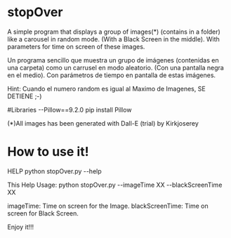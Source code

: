# stopOver
A simple program that displays a group of images(*) (contains in a folder) like a carousel in random mode. (With a Black Screen in the middle). With parameters for time on screen of these images. 

Un programa sencillo que muestra un grupo de imágenes (contenidas en una carpeta) como un carrusel en modo aleatorio. (Con una pantalla negra en el medio). Con parámetros de tiempo en pantalla de estas imágenes.

Hint: Cuando el numero random es igual al Maximo de Imagenes, SE DETIENE ;-) 

#Libraries
--Pillow==9.2.0
  pip install Pillow

 (*)All images has been generated with Dall-E (trial) by Kirkjoserey

# How to use it!

HELP
python stopOver.py --help

This Help
Usage: python stopOver.py --imageTime XX --blackScreenTime XX

imageTime:  Time on screen for the Image.
blackScreenTime: Time on screen for Black Screen.

Enjoy it!!!


